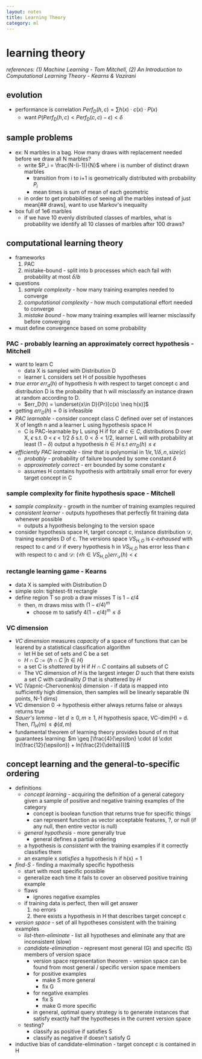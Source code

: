 ```yaml
---
layout: notes
title: Learning Theory
category: ml
---
```


#  learning theory


*references: (1) Machine Learning - Tom Mitchell, (2) An Introduction to Computational Learning Theory - Kearns & Vazirani*

## evolution

- performance is correlation  $Perf_D (h,c) = \sum h(x) \cdot c(x) \cdot P(x)$
  - want $P(Perf_D(h,c) < Perf_D(c,c)-\epsilon) < \delta$

## sample problems

- ex: N marbles in a bag. How many draws with replacement needed before we draw all N marbles?
  - write $P_i = \frac{N-(i-1)}{N}$ where i is number of distinct drawn marbles
    - transition from i to i+1 is geometrically distributed with probability $P_i$
    - mean times is sum of mean of each geometric
  - in order to get probabilities of seeing all the marbles instead of just mean[## draws], want to use Markov's inequailty
- box full of 1e6 marbles
  - if we have 10 evenly distributed classes of marbles, what is probability we identify all 10 classes of marbles after 100 draws?

## computational learning theory
- frameworks
  1. PAC
  2. mistake-bound - split into b processes which each fail with probability at most $\delta / b$
- questions
  1. *sample complexity* - how many training examples needed to converge
  2. *computational complexity* - how much computational effort needed to converge
  3. *mistake bound* - how many training examples will learner misclassify before converging
- must define convergence based on some probability

### PAC - probably learning an approximately correct hypothesis - Mitchell
- want to learn C
  - data X is sampled with Distribution D
  - learner L considers set H of possible hypotheses
- *true error* $err_d (h)$ of hypothesis h with respect to target concept c and distribution D is the probability that h will misclassify an instance drawn at random according to D.
  - $err_D(h) = \underset{x\in D}{Pr}[c(x) \neq h(x)]$
- getting $err_D(h)=0$ is infeasible
- *PAC learnable* - consider concept class C defined over set of instances X of length n and a learner L using hypothesis space H
  - C is PAC-learnable by L using H if for all $c \in C$, distributions D over X, $\epsilon$ s.t. 0 < $\epsilon$ < 1/2 $\delta$ s.t. $0<\delta<1/2$, learner L will with probability at least $(1-\delta)$ output a hypothesis $h \in H$ s.t $err_D(h) \leq \epsilon$
- *efficiently PAC learnable* - *time* that is polynomial in $1/\epsilon, 1/\delta, n, size(c )$
  - *probably* - probability of failure bounded by some constant $\delta$
  - *approximately correct* - err bounded by some constant $\epsilon$
  - assumes H contains hypothesis with artbitraily small error for every target concept in C

### sample complexity for finite hypothesis space - Mitchell
- *sample complexity* - growth in the number of training examples required
- *consistent learner* - outputs hypotheses that perfectly fit training data whenever possible
  - outputs a hypothesis belonging to the version space
- consider hypothesis space H, target concept c, instance distribution $\mathcal{D}$, training examples D of c. The versions space $VS_{H,D}$ is *$\epsilon$-exhaused* with respect to c and $\mathcal{D}$ if every hypothesis h in $VS_{H,D}$ has error less than $\epsilon$ with respect to c and $\mathcal{D}$: $(\forall h \in VS_{H,D}) err_\mathcal{D} (h) < \epsilon$

### rectangle learning game - Kearns
- data X is sampled with Distribution D
- simple soln: tightest-fit rectangle
- define region T so prob a draw misses T is $1-\epsilon /4$
  - then, m draws miss with $(1-\epsilon /4)^m$
    - choose m to satisfy $4(1-\epsilon/4)^m \leq \delta$

### VC dimension
- *VC dimension* measures *capacity* of a space of functions that can be learend by a statistical classification algorithm
  - let H be set of sets and C be a set
  - $H \cap C := \{ h \cap C \: \vert  h \in H \}$
  - a set C is *shattered* by H if $H \cap C$ contains all subsets of C
  - The VC dimension of $H$ is the largest integer $D$ such that there exists a set $C$ with cardinality $D$ that is shattered by $H$
- VC (Vapnic-Chervonenkis) dimension - if data is mapped into sufficiently high dimension, then samples will be linearly separable (N points, N-1 dims)
- VC dimension 0 -> hypothesis either always returns false or always returns true
- *Sauer's lemma* - let $d \geq 0, m \geq 1$, $H$ hypothesis space, VC-dim(H) = d. Then, $\Pi_H(m) \leq \phi (d,m)$
- fundamental theorem of learning theory provides bound of m that guarantees learning: $m \geq [\frac{4}{\epsilon} \cdot (d \cdot ln(\frac{12}{\epsilon}) + ln(\frac{2}{\delta}))]$

## concept learning and the general-to-specific ordering
- definitions
  - *concept learning* - acquiring the definition of a general category given a sample of positive and negative training examples of the category
    - concept is boolean function that returns true for specific things
    - can represent function as vector acceptable features, ?, or null (if any null, then entire vector is null)
  - *general hypothesis* - more generally true
    - general defines a partial ordering
  - a hypothesis is *consistent* with the training examples if it correctly classifies them
  - an example x *satisfies* a hypothesis h if h(x) = 1
- *find-S* - finding a maximally specific hypothesis
   - start with most specific possible
    - generalize each time it fails to cover an observed positive training example
    - flaws
       - ignores negative examples
    - if training data is perfect, then will get answer
       1. no errors
        2. there exists a hypothesis in H that describes target concept c
- *version space* - set of all hypotheses consistent with the training examples
  - *list-then-eliminate* - list all hypotheses and eliminate any that are inconsistent (slow)
  - *candidate-elimination* - represent most general (G) and specific (S) members of version space
    - version space representation theorem - version space can be found from most general / specific version space members
    - for positive examples
      - make S more general
      - fix G
    - for negative examples
      - fix S
      - make G more specific
    - in general, optimal query strategy is to generate instances that satisfy exactly half the hypotheses in the current version space
  - testing?
    - classify as positive if satisfies S
    - classify as negative if doesn't satisfy G
- inductive bias of candidate-elimination - target concept c is contained in H